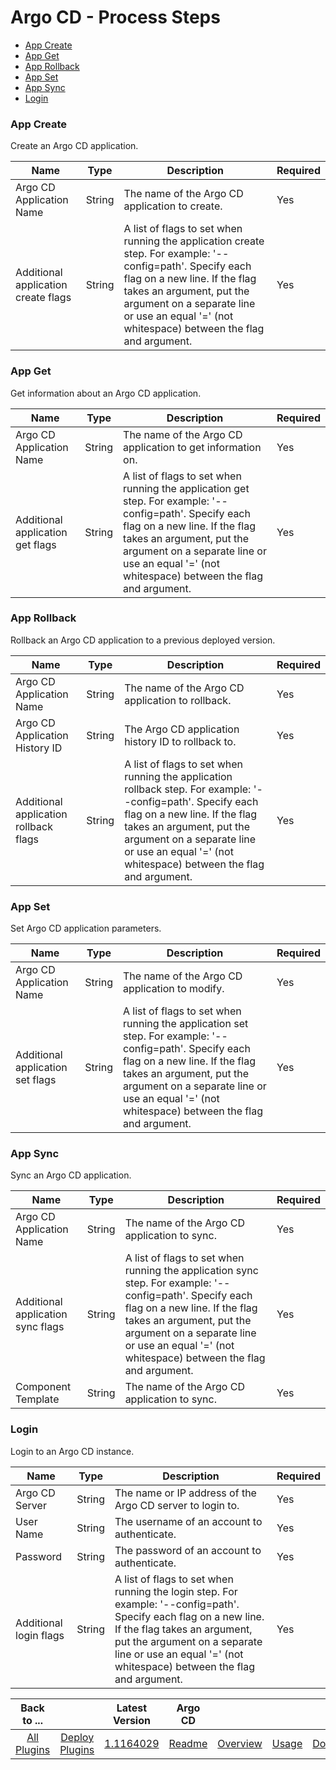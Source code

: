 
# Argo CD - Process Steps

* [App Create](#app-create)
* [App Get](#app-get)
* [App Rollback](#app-rollback)
* [App Set](#app-set)
* [App Sync](#app-sync)
* [Login](#login)


### App Create

Create an Argo CD application.


| Name | Type | Description                                                                                                          | Required |
| ---- | ---- | -------------------------------------------------------------------------------------------------------------------- | -------- |
| Argo CD Application Name | String | The name of the Argo CD application to create. | Yes |
| Additional application create flags | String | A list of flags to set when running the application create step.  For example: '--config=path'. Specify each flag on a new line.  If the flag takes an argument, put the argument on a separate line or use an equal '=' (not whitespace) between the flag and argument. | Yes |

### App Get

Get information about an Argo CD application.


| Name | Type | Description                                                                                                          | Required |
| ---- | ---- | -------------------------------------------------------------------------------------------------------------------- | -------- |
| Argo CD Application Name | String | The name of the Argo CD application to get information on. | Yes |
| Additional application get flags | String | A list of flags to set when running the application get step.  For example: '--config=path'. Specify each flag on a new line.  If the flag takes an argument, put the argument on a separate line or use an equal '=' (not whitespace) between the flag and argument. | Yes |


### App Rollback

Rollback an Argo CD application to a previous deployed version.


| Name | Type | Description                                                                                                          | Required |
| ---- | ---- | -------------------------------------------------------------------------------------------------------------------- | -------- |
| Argo CD Application Name | String | The name of the Argo CD application to rollback. | Yes |
| Argo CD Application History ID | String | The Argo CD application history ID to rollback to. | Yes |
| Additional application rollback flags | String | A list of flags to set when running the application rollback step.  For example: '--config=path'. Specify each flag on a new line.  If the flag takes an argument, put the argument on a separate line or use an equal '=' (not whitespace) between the flag and argument. | Yes |

### App Set

Set Argo CD application parameters.


| Name | Type | Description                                                                                                          | Required |
| ---- | ---- | -------------------------------------------------------------------------------------------------------------------- | -------- |
| Argo CD Application Name | String | The name of the Argo CD application to modify. | Yes |
| Additional application set flags | String | A list of flags to set when running the application set step.  For example: '--config=path'. Specify each flag on a new line.  If the flag takes an argument, put the argument on a separate line or use an equal '=' (not whitespace) between the flag and argument. | Yes |

### App Sync

Sync an Argo CD application.


| Name | Type | Description                                                                                                          | Required |
| ---- | ---- | -------------------------------------------------------------------------------------------------------------------- | -------- |
| Argo CD Application Name | String | The name of the Argo CD application to sync. | Yes |
| Additional application sync flags | String | A list of flags to set when running the application sync step.  For example: '--config=path'. Specify each flag on a new line.  If the flag takes an argument, put the argument on a separate line or use an equal '=' (not whitespace) between the flag and argument. | Yes |
| Component Template | String | The name of the Argo CD application to sync. | Yes |


### Login

Login to an Argo CD instance.


| Name | Type | Description                                                                                                          | Required |
| ---- | ---- | -------------------------------------------------------------------------------------------------------------------- | -------- |
| Argo CD Server | String | The name or IP address of the Argo CD server to login to. | Yes |
| User Name | String | The username of an account to authenticate. | Yes |
| Password | String | The password of an account to authenticate. | Yes |
| Additional login flags | String | A list of flags to set when running the login step.  For example: '--config=path'. Specify each flag on a new line.  If the flag takes an argument, put the argument on a separate line or use an equal '=' (not whitespace) between the flag and argument. | Yes |


|Back to ...||Latest Version|Argo CD ||||
| :---: | :---: | :---: | :---: | :---: | :---: | :---: |
|[All Plugins](../../index.md)|[Deploy Plugins](../README.md)|[1.1164029](https://raw.githubusercontent.com/UrbanCode/IBM-UCD-PLUGINS/main/files/argocd/ucd-plugins-argocd-1.1164029.zip)|[Readme](README.md)|[Overview](overview.md)|[Usage](usage.md)|[Downloads](downloads.md)|
